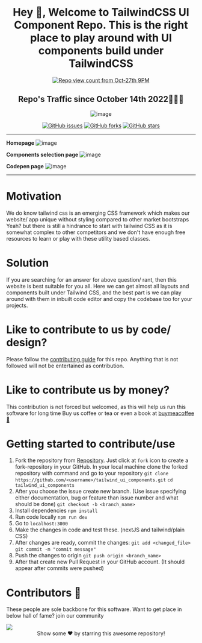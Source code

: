 <div align ="center">

# Hey 👋, Welcome to TailwindCSS UI Component Repo. This is the right place to play around with UI components build under TailwindCSS

 [![Repo view count from Oct-27th 9PM](https://hits.dwyl.com/jsvigneshkanna/tailwind_ui_components.svg?style=flat-square)](http://hits.dwyl.com/jsvigneshkanna/tailwind_ui_components)

 ## Repo's Traffic since October 14th 2022🚀🚀🚀
 ![image](https://user-images.githubusercontent.com/42484705/198340953-94338bdb-0313-40ca-bfae-e4701f79e048.png)

 
[![GitHub issues](https://img.shields.io/github/issues/jsvigneshkanna/tailwind_ui_components?style=for-the-badge)](https://github.com/jsvigneshkanna/tailwind_ui_components/issues) [![GitHub forks](https://img.shields.io/github/forks/jsvigneshkanna/tailwind_ui_components?style=for-the-badge)](https://github.com/jsvigneshkanna/tailwind_ui_components/network/members) [![GitHub stars](https://img.shields.io/github/stars/jsvigneshkanna/tailwind_ui_components?style=for-the-badge)](https://github.com/jsvigneshkanna/tailwind_ui_components/stargazers)

</div>

---

**Homepage**
![image](https://user-images.githubusercontent.com/42484705/197696692-560c05b1-5207-41c7-adc9-d10fe403ece2.png)

**Components selection page**
![image](https://user-images.githubusercontent.com/42484705/197696771-9aaf4f6d-1928-4d66-9d2b-01ad479d289a.png)

**Codepen page**
![image](https://user-images.githubusercontent.com/42484705/197697009-132c44c8-29b3-40f7-98d0-c54f0aa8a33b.png)

---

# Motivation

We do know tailwind css is an emerging CSS framework which makes our website/ app unique without styling compared to other market bootstraps
Yeah? but there is still a hindrance to start with tailwind CSS as it is somewhat complex to other competitors and we don't have enough
free resources to learn or play with these utility based classes.

# Solution

If you are searching for an answer for above question/ rant, then this website is best suitable for you all. Here we can get almost all layouts and components built under Tailwind CSS, and the best part is we can play around with them in inbuilt code editor and copy the codebase too for your projects.

# Like to contribute to us by code/ design?

Please follow the [contributing guide](./CONTRIBUTING.md) for this repo. Anything that is not followed will not be entertained as contribution.

# Like to contribute us by money?

This contribution is not forced but welcomed, as this will help us run this software for long time
Buy us coffee or tea or even a book at [buymeacoffee 🍵](https://www.buymeacoffee.com/jsvigneshkanna?new=1)

# Getting started to contribute/use

 1. Fork the repository from [Repository](https://github.com/jsvigneshkanna/tailwind_ui_components). Just click at `fork` icon to create a fork-repository in your GitHub. In your local machine clone the forked repository with command and go to your repository
 `git clone https://github.com/<username>/tailwind_ui_components.git`
 `cd tailwind_ui_components`
 2. After you choose the issue create new branch. (Use issue specifying either documentation, bug or feature than issue number and what should be done) 
 `git checkout -b <branch_name> `
 3. Install dependencies
 `npm install`
 4. Run code locally
 `npm run dev`
 5. Go to `localhost:3000`
 6. Make the changes in code and test these. (nextJS and tailwind/plain CSS)
 7. After changes are ready, commit the changes:
 `git add <changed_file> `
 `git commit -m "commit message"`
 8. Push the changes to origin
 `git push origin <branch_name>`
 9. After that create new Pull Request in your GitHub account. (It should appear after commits were pushed)

# Contributors 🎉

These people are sole backbone for this software. Want to get place in below hall of fame? join our community

<a href="https://github.com/jsvigneshkanna/tailwind_ui_components/graphs/contributors">
  <img src="https://contrib.rocks/image?repo=jsvigneshkanna/tailwind_ui_components" />
</a>

<br>
<div align="center">
Show some ❤️ by starring this awesome repository!
</div>
